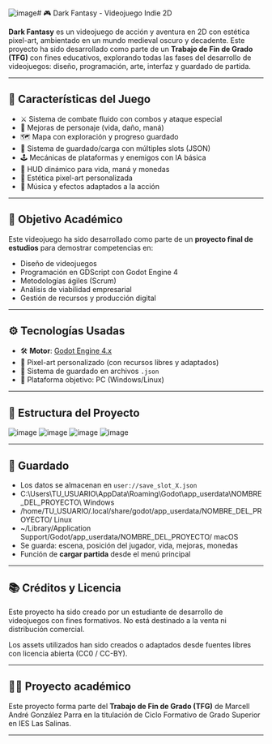 ![image](https://github.com/user-attachments/assets/68a867a9-0979-43e3-aa6c-02c1e250da60)# 🎮 Dark Fantasy - Videojuego Indie 2D

**Dark Fantasy** es un videojuego de acción y aventura en 2D con estética pixel-art, ambientado en un mundo medieval oscuro y decadente. Este proyecto ha sido desarrollado como parte de un **Trabajo de Fin de Grado (TFG)** con fines educativos, explorando todas las fases del desarrollo de videojuegos: diseño, programación, arte, interfaz y guardado de partida.

---

## 🧩 Características del Juego

- ⚔️ Sistema de combate fluido con combos y ataque especial
- 🧪 Mejoras de personaje (vida, daño, maná)
- 🗺️ Mapa con exploración y progreso guardado
- 💾 Sistema de guardado/carga con múltiples slots (JSON)
- 🕹️ Mecánicas de plataformas y enemigos con IA básica
- 🧠 HUD dinámico para vida, maná y monedas
- 🎨 Estética pixel-art personalizada
- 🎼 Música y efectos adaptados a la acción

---

## 🎯 Objetivo Académico

Este videojuego ha sido desarrollado como parte de un **proyecto final de estudios** para demostrar competencias en:

- Diseño de videojuegos
- Programación en GDScript con Godot Engine 4
- Metodologías ágiles (Scrum)
- Análisis de viabilidad empresarial
- Gestión de recursos y producción digital

---

## ⚙️ Tecnologías Usadas

- 🛠️ **Motor**: [Godot Engine 4.x](https://godotengine.org/)
- 🎨 Pixel-art personalizado (con recursos libres y adaptados)
- 💾 Sistema de guardado en archivos `.json`
- 📁 Plataforma objetivo: PC (Windows/Linux)

---

## 📂 Estructura del Proyecto

![image](https://github.com/user-attachments/assets/cdcc4e04-5733-4dd6-a977-17f869639fee)
![image](https://github.com/user-attachments/assets/e6525609-8fd5-4485-8912-493e3a7342f3)
![image](https://github.com/user-attachments/assets/14ff4fce-4500-48ee-a058-53489a6cb78b)
![image](https://github.com/user-attachments/assets/7d4d9457-7cd5-464a-89c9-af5812a873cd)

---

## 💾 Guardado

- Los datos se almacenan en `user://save_slot_X.json`
- C:\Users\TU_USUARIO\AppData\Roaming\Godot\app_userdata\NOMBRE_DEL_PROYECTO\ Windows
- /home/TU_USUARIO/.local/share/godot/app_userdata/NOMBRE_DEL_PROYECTO/ Linux
- ~/Library/Application Support/Godot/app_userdata/NOMBRE_DEL_PROYECTO/ macOS
- Se guarda: escena, posición del jugador, vida, mejoras, monedas
- Función de **cargar partida** desde el menú principal

---

## 📚 Créditos y Licencia

Este proyecto ha sido creado por un estudiante de desarrollo de videojuegos con fines formativos. No está destinado a la venta ni distribución comercial.

Los assets utilizados han sido creados o adaptados desde fuentes libres con licencia abierta (CC0 / CC-BY).

---

## 👨‍🏫 Proyecto académico

Este proyecto forma parte del **Trabajo de Fin de Grado (TFG)** de Marcell André González Parra en la titulación de Ciclo Formativo de Grado Superior en IES Las Salinas.

---
